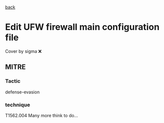 [back](../index.md)
# Edit UFW firewall main configuration file
Cover by sigma :x: 
## MITRE
### Tactic
defense-evasion
### technique
T1562.004
Many more think to do...